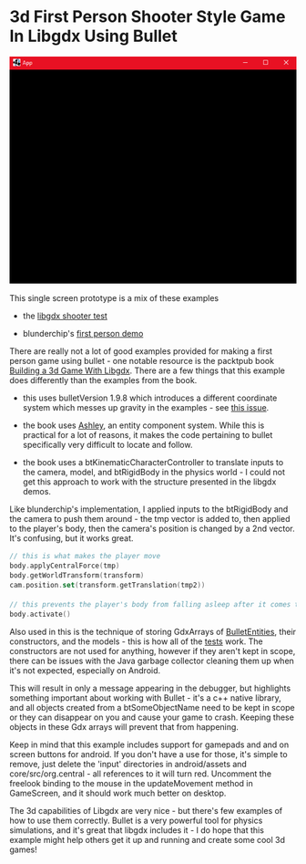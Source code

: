 # 3d First Person Shooter Style Game In Libgdx Using Bullet

![3d_game.gif](.github/3d_game.gif?raw=true)

This single screen prototype is a mix of these examples

- the [libgdx shooter test](https://github.com/libgdx/libgdx/blob/master/tests/gdx-tests/src/com/badlogic/gdx/tests/bullet/ShootTest.java) 

- blunderchip's [first person demo](https://github.com/Blunderchips/LibGDX-First-Person-Demo) 

There are really not a lot of good examples provided for making a first person game using bullet - one notable resource is the packtpub book 
[Building a 3d Game With Libgdx](https://www.packtpub.com/game-development/building-3d-game-libgdx). There are a few things that this 
example does differently than the examples from the book.

- this uses bulletVersion 1.9.8 which introduces a different coordinate system which messes up gravity in the examples - see [this 
issue](https://github.com/DeeepGames/SpaceGladiators/issues/1).

- the book uses [Ashley](https://github.com/libgdx/ashley), an entity component system. While this is practical for a lot of reasons, it makes 
the code pertaining to bullet specifically very difficult to locate and follow.

- the book uses a btKinematicCharacterController to translate inputs to the camera, model, and btRigidBody in the physics world - I could not 
get this approach to work with the structure presented in the libgdx demos.

Like blunderchip's implementation, I applied inputs to the btRigidBody and the camera to push them around - the tmp vector is added to, then 
applied to the player's body, then the camera's position is changed by a 2nd vector. It's confusing, but it works great.

```kotlin
// this is what makes the player move
body.applyCentralForce(tmp)
body.getWorldTransform(transform)
cam.position.set(transform.getTranslation(tmp2))

// this prevents the player's body from falling asleep after it comes to rest
body.activate()
```

Also used in this is the technique of storing GdxArrays of 
[BulletEntities](https://github.com/libgdx/libgdx/blob/master/tests/gdx-tests/src/com/badlogic/gdx/tests/bullet/BulletEntity.java), their 
constructors, and the models - this is how all of the 
[tests](https://github.com/libgdx/libgdx/tree/master/tests/gdx-tests/src/com/badlogic/gdx/tests/bullet) work. The constructors are not used for 
anything, however if they aren't kept in scope, there can be issues with the Java garbage collector cleaning them up when it's not expected, 
especially on Android. 

This will result in only a message appearing in the debugger, but highlights something important about working with Bullet - it's a c++ native 
library, and all objects created from a btSomeObjectName need to be kept in scope or they can disappear on you and cause your game to crash. 
Keeping these objects in these Gdx arrays will prevent that from happening.

Keep in mind that this example includes support for gamepads and and on screen buttons for android. If you don't have a use for those, it's 
simple to remove, just delete the 'input' directories in android/assets and core/src/org.central - all references to it will turn red. Uncomment 
the freelook binding to the mouse in the updateMovement method in GameScreen, and it should work much better on desktop.

The 3d capabilities of Libgdx are very nice - but there's few examples of how to use them correctly. Bullet is a very powerful tool for physics 
simulations, and it's great that libgdx includes it - I do hope that this example might help others get it up and running and create some cool 
3d games!
